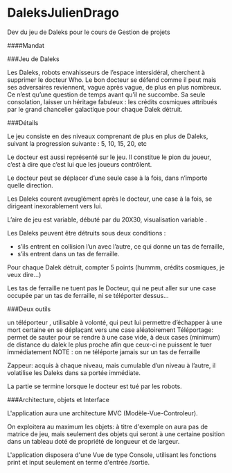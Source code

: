 DaleksJulienDrago
=================

Dev du jeu de Daleks pour le cours de Gestion de projets


####Mandat

###Jeu de Daleks

Les Daleks, robots envahisseurs de l’espace intersidéral, cherchent à supprimer le docteur Who. Le bon docteur se défend comme il peut mais ses adversaires reviennent, vague après vague, de plus en plus nombreux. Ce n’est qu’une question de temps avant qu’il ne succombe. Sa seule consolation, laisser un héritage fabuleux : les crédits cosmiques attribués par le grand chancelier galactique pour chaque Dalek détruit. 




###Détails

  Le jeu consiste en des niveaux comprenant de plus en plus de Daleks, suivant la progression suivante : 5, 10, 15, 20,   etc 
  
  Le docteur est aussi représenté sur le jeu. Il constitue le pion du joueur, c’est à dire que c’est lui que les         joueurs contrôlent. 
  
  Le docteur peut se déplacer d’une seule case à la fois, dans n’importe quelle direction. 
  
  Les Daleks courent aveuglément après le docteur, une case à la fois, se dirigeant inexorablement vers lui. 
  
  L’aire de jeu est variable, débuté par du 20X30, visualisation variable .
  
  Les Daleks peuvent être détruits sous deux conditions : 
  -	s’ils entrent en collision l’un avec l’autre, ce qui donne un tas de ferraille, 
  -	s’ils entrent dans un tas de ferraille. 
  
  Pour chaque Dalek détruit, compter 5 points (hummm, crédits cosmiques, je veux dire…) 
  
  Les tas de ferraille ne tuent pas le Docteur, qui ne peut aller sur une case occupée par un tas de ferraille, ni se    téléporter dessus… 
  



###Deux outils

  un téléporteur , utilisable à volonté, qui peut lui permettre d’échapper à une mort certaine en se déplaçant vers une   case aléatoirement
  Téléportage: permet de sauter pour se rendre à une case vide, à deux cases (minimum) de distance du dalek le plus      proche afin que ceux-ci ne puissent le tuer immédiatement
  NOTE : on ne téléporte jamais sur un tas de ferraille
  
  Zappeur: acquis à chaque niveau, mais cumulable d’un niveau à l’autre, il volatilise les Daleks dans sa portée         immédiate. 
  
  La partie se termine lorsque le docteur est tué par les robots. 



###Architecture, objets et Interface

  L'application aura une architecture MVC (Modèle-Vue-Controleur).
  
  On exploitera au maximum les objets: à titre d'exemple on aura pas de matrice de jeu, mais seulement des objets qui   seront à une certaine position dans un tableau doté de propriété de longueur et de largeur.
  
  L'application disposera d'une Vue de type Console, utilisant les fonctions print et input seulement en terme d'entrée  /sortie.


